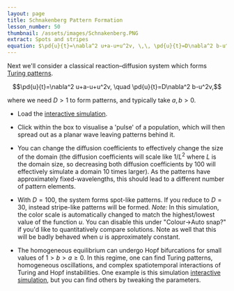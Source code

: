 ```yaml
---
layout: page
title: Schnakenberg Pattern Formation
lesson_number: 50
thumbnail: /assets/images/Schnakenberg.PNG
extract: Spots and stripes
equation: $\pd{u}{t}=\nabla^2 u+a-u+u^2v, \,\, \pd{u}{t}=D\nabla^2 b-u^2v,$
---
```

Next we'll consider a classical reaction–diffusion system which forms [Turing patterns](https://en.wikipedia.org/wiki/Turing_pattern). 

$$\pd{u}{t}=\nabla^2 u+a-u+u^2v, \quad \pd{u}{t}=D\nabla^2 b-u^2v,$$

where we need $D>1$ to form patterns, and typically take $a,b>0$.

* Load the [interactive simulation](/sim/?preset=Schnakenberg). 

* Click within the box to visualise a 'pulse' of a population, which will then spread out as a planar wave leaving patterns behind it. 

* You can change the diffusion coefficients to effectively change the size of the domain (the diffusion coefficients will scale like $1/L^2$ where $L$ is the domain size, so decreasing both diffusion coefficients by $100$ will effectively simulate a domain $10$ times larger). As the patterns have approximately fixed-wavelengths, this should lead to a different number of pattern elements.

* With $D=100$, the system forms spot-like patterns. If you reduce to $D=30$, instead stripe-like patterns will be formed. *Note:* In this simulation, the color scale is automatically changed to match the highest/lowest value of the function $u$. You can disable this under "Colour->Auto snap?" if you'd like to quantitatively compare solutions. Note as well that this will be badly behaved when $u$ is approximately constant.

* The homogeneous equilibrium can undergo Hopf bifurcations for small values of $1 > b > a \geq 0$. In this regime, one can find Turing patterns, homogeneous oscillations, and complex spatiotemporal interactions of Turing and Hopf instabilities. One example is this simulation [interactive simulation](/sim/?preset=SchnakenbergHopf), but you can find others by tweaking the parameters.
